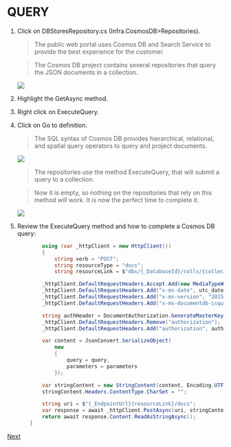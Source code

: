 # QUERY

1. Click on DBStoresRepository.cs (Infra.CosmosDB>Repositories).	

    > The public web portal uses Cosmos DB and Search Service to provide the best experience for the customer.

    > The Cosmos DB project contains several repositories that query the JSON documents in a collection.

    ![](img/image30.jpg)

1. Highlight the GetAsync method.

1. Right click on ExecuteQuery.

1. Click on Go to definition.	

    > The SQL syntax of Cosmos DB provides hierarchical, relational, and spatial query operators to query and project documents.

    ![](img/image31.jpg)

    > The repositories use the method ExecuteQuery, that will submit a query to a collection. 

    > Now it is empty, so nothing on the repositories that rely on this method will work. It is now the perfect time to complete it.

    ![](img/image32.jpg)

1. Review the ExecuteQuery method and how to complete a Cosmos DB query:

    ```csharp
            using (var _httpClient = new HttpClient())
            {
                string verb = "POST";
                string resourceType = "docs";
                string resourceLink = $"dbs/{_DatabaseId}/colls/{collection}";

            _httpClient.DefaultRequestHeaders.Accept.Add(new MediaTypeWithQualityHeaderValue("application/query+json"));
            _httpClient.DefaultRequestHeaders.Add("x-ms-date", utc_date);
            _httpClient.DefaultRequestHeaders.Add("x-ms-version", "2015-08-06");
            _httpClient.DefaultRequestHeaders.Add("x-ms-documentdb-isquery", "True");

            string authHeader = DocumentAuthorization.GenerateMasterKeyAuthorizationSignature(verb, resourceLink, resourceType,         _Key, "master", "1.0", utc_date);
            _httpClient.DefaultRequestHeaders.Remove("authorization");
            _httpClient.DefaultRequestHeaders.Add("authorization", authHeader);

            var content = JsonConvert.SerializeObject(
                new
                {
                    query = query,
                    parameters = parameters
                });

            var stringContent = new StringContent(content, Encoding.UTF8, "application/query+json");
            stringContent.Headers.ContentType.CharSet = "";

            string uri = $"{_EndpointUrl}{resourceLink}/docs";
            var response = await _httpClient.PostAsync(uri, stringContent);
            return await response.Content.ReadAsStringAsync();
        } 
    ```


<a href="7.PartitionScale.md">Next</a>
 
